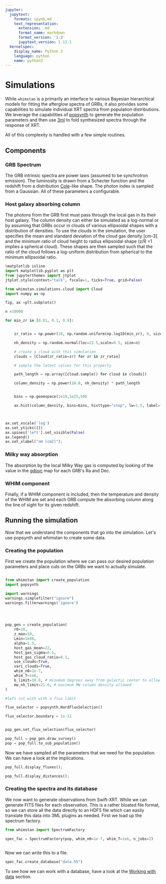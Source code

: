 ```yaml
---
jupyter:
  jupytext:
    formats: ipynb,md
    text_representation:
      extension: .md
      format_name: markdown
      format_version: '1.3'
      jupytext_version: 1.13.1
  kernelspec:
    display_name: Python 3
    language: python
    name: python3
---
```


# Simulations

While `whimstan` is a primarily an interface to various Bayesian hierarchical models for fitting the afterglow spectra of GRBs, it also provides some capabilities to simulate individual XRT spectra from population distributions. We leverage the capabilities of [popsynth](https://popsynth.readthedocs.io/en/latest/) to generate the population parameters and then use [3ml](https://threeml.readthedocs.io/en/stable/) to fold synthesized spectra through the response of XRT.

All of this complexity is handled with a few simple routines.


<!-- #region tags=[] -->
## Components
<!-- #endregion -->

<!-- #region -->
### GRB Spectrum


The GRB intrinsic spectra are power laws (assumed to be synchrotron emission). The luminosity is drawn from a Schecter function and the redshift from a distribution [Cole]()-like shape. The photon index is sampled from a Gaussian. All of these parameters a configurable.
<!-- #endregion -->

### Host galaxy absorbing column

The photons from the GRB first must pass through the local gas in its their host galaxy. The column density can either be simulated as a log-normal or by assuming that GRBs occur in clouds of various ellipsoidal shapes with a distribution of densities. To use the clouds in the simulation, the user specifies the mean and standard deviation of the cloud gas density [cm-3] and the minimum ratio of cloud height to radius ellipsoidal shape (z/R =1 implies a spherical cloud). These shapes are then sampled such that the ratio of the cloud follows a log-uniform distribution from spherical to the minimum ellipsoidal ratio. 


```python
%matplotlib inline
import matplotlib.pyplot as plt
from jupyterthemes import jtplot
jtplot.style(context="talk", fscale=1, ticks=True, grid=False)

from whimstan.simulations.cloud import Cloud
import numpy as np


```

```python
fig, ax =plt.subplots()

n =10000

for min_zr in [0.01, 0.1, 0.9]:


    zr_ratio = np.power(10, np.random.uniform(np.log10(min_zr), 0, size=n))

    nh_density = np.random.normal(loc=22.5,scale=0.5, size=n)

    # create a cloud with this simulation
    clouds = [Cloud(zr_ratio=zr) for zr in zr_ratio]

    # sample the latent values for this property

    path_length = np.array([cloud.sample() for cloud in clouds])

    column_density = np.power(10.0, nh_density) * path_length


    bins = np.geomspace(1e19,1e25,50)

    ax.hist(column_density, bins=bins, histtype="step", lw=1.5, label=f"z/R={min_zr}")



ax.set_xscale('log')
ax.set_yticks([])
ax.spines['left'].set_visible(False)
ax.legend()
ax.set_xlabel("nH [cm2]");
```

### Milky way absorption

The absorption by the local Milky Way gas is computed by looking of the value in the [gdpyc](https://gdpyc.readthedocs.io/en/latest/) map for each GRB's Ra and Dec.





### WHIM component
Finally, if a WHIM component is included, then the temperature and density of the WHIM are set and each GRB compute the absorbing column along the line of sight for its given redshift. 



## Running the simulation

Now that we understand the components that go into the simulation. Let's use popsynth and whimstan to create some data.



### Creating the population

First we create the population where we can pass our desired population parameters and place cuts on the GRBs we want to actually simulate.

```python

from whimstan import create_population
import popsynth

import warnings
warnings.simplefilter("ignore")
warnings.filterwarnings('ignore')




pop_gen = create_population(
    r0=10,
    z_max=10,
    Lmin=1e48,
    alpha=1.5,
    host_gas_mean=22,
    host_gas_sigma=0.5,
    host_gas_cloud_ratio=0.1,
    use_clouds=True,
    vari_clouds=True,
    whim_n0=1e-7,
    whim_T=1e6,
    b_limit=10.0, # minumum degrees away from galactic center to allow
    mw_nh_limit=21.0, # maximum MW column density allowed
)

#lets cut with with a flux limit

flux_selector = popsynth.HardFluxSelection()

flux_selector.boundary = 1e-11


pop_gen.set_flux_selection(flux_selector)
```

```python
pop_full = pop_gen.draw_survey()
pop = pop_full.to_sub_population()

```

Now we have sampled all the parameters that we need for the population. We can have a look at the implications. 

```python
pop_full.display_fluxes();
```

```python
pop_full.display_distances();
```

### Creating the spectra and its database

We now want to generate observations from Swift-XRT. While we can generate FITS files for each observation. This is a rather bloated file format, so we can store all the data directly to an HDF5 file which can easily translate this data into 3ML plugins as needed. First we load up the spectrum factory.

```python
from whimstan import SpectrumFactory
```

```python
spec_fac = SpectrumFactory(pop, whim_n0=1e-7, whim_T=1e6, n_jobs=2)
                          
```

Now we can write this to a file.

```python
spec_fac.create_database("data.h5")
```

To see how we can work with a database, have a look at the [Working with data]() section.

